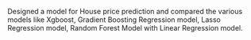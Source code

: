 Designed a model for House price prediction and compared the various models like Xgboost, Gradient Boosting Regression model, Lasso Regression model, Random Forest Model with Linear Regression model.
